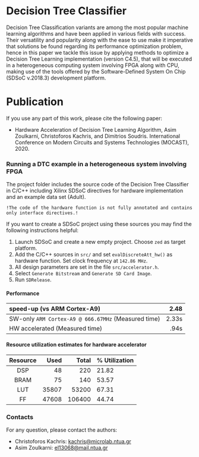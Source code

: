 # Decision Tree Classifier
Decision Tree Classification variants are among the most popular machine learning algorithms and have been applied in various fields  with success. Their versatility and popularity along with the ease to use make it imperative that solutions be found regarding its performance optimization problem, hence in this paper we tackle this issue by applying methods to optimize a Decision Tree Learning implementation (version C4.5), that will be executed in a heterogeneous computing system involving FPGA along with CPU, making use of the tools
offered by the Software-Defined System On Chip (SDSoC v.2018.3) development platform.


# Publication
If you use any part of this work, please cite the following paper:

- Hardware Acceleration of Decision Tree Learning Algorithm, Asim Zoulkarni, Christoforos Kachris, and Dimitrios Soudris. International Conference on Modern Circuits and Systems Technologies (MOCAST), 2020.


### Running a DTC example in a heterogeneous system involving FPGA
The project folder includes the source code of the Decision Tree Classifier in C/C++ including Xilinx SDSoC directives for hardware implementation and an example data set (Adult).

`!The code of the hardware function is not fully annotated and contains only interface directives.!`

If you want to create a SDSoC project using these sources you may find the following instructions helpful:

1.  Launch SDSoC and create a new empty project. Choose `zed` as target platform.
1.  Add the C/C++ sources in `src/` and set `evalDiscreteAtt_hw()` as hardware function. Set clock frequency at `142.86 MHz`.
1.  All design parameters are set in the file `src/accelerator.h`.
1.  Select `Generate Bitstream` and `Generate SD Card Image`.
1.  Run `SDRelease`.


#### Performance
speed-up (vs ARM Cortex-A9)                         |   2.48
:---------------------------------------------------|----------:
SW-only `ARM Cortex-A9 @ 666.67MHz` (Measured time) |   2.33s
HW accelerated (Measured time)                      |   .94s


#### Resource utilization estimates for hardware accelerator
Resource    |   Used    |   Total   |   % Utilization
:----------:|----------:|----------:|:----------
DSP         |   48      |   220     |   21.82
BRAM        |   75      |   140     |   53.57
LUT         |   35807   |   53200   |   67.31
FF          |   47608   |   106400  |   44.74


### Contacts
For any question, please contact the authors:

* Christoforos Kachris: kachris@microlab.ntua.gr
* Asim Zoulkarni: el13068@mail.ntua.gr


